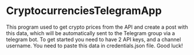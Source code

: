 # CryptocurrenciesTelegramApp
This program used to get crypto prices from the API and create a post with this data, which will be automatically sent to the Telegram group via a telegram bot.
To get started you need to have 2 API keys, and a channel username. You need to paste this data in credentials.json file. Good luck!
